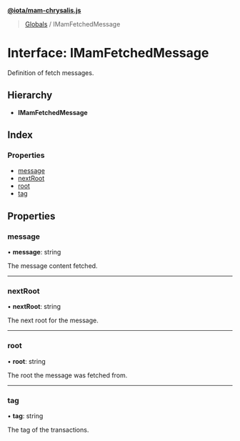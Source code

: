 **[@iota/mam-chrysalis.js](../README.md)**

> [Globals](../README.md) / IMamFetchedMessage

# Interface: IMamFetchedMessage

Definition of fetch messages.

## Hierarchy

* **IMamFetchedMessage**

## Index

### Properties

* [message](imamfetchedmessage.md#message)
* [nextRoot](imamfetchedmessage.md#nextroot)
* [root](imamfetchedmessage.md#root)
* [tag](imamfetchedmessage.md#tag)

## Properties

### message

•  **message**: string

The message content fetched.

___

### nextRoot

•  **nextRoot**: string

The next root for the message.

___

### root

•  **root**: string

The root the message was fetched from.

___

### tag

•  **tag**: string

The tag of the transactions.
